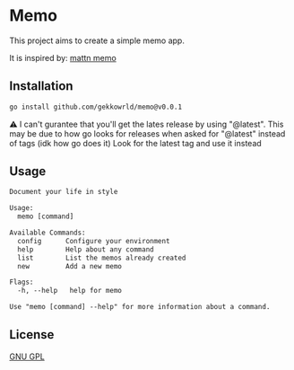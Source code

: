 # Memo

This project aims to create a simple memo app.

It is inspired by:
[mattn memo](https://github.com/mattn/memo)

## Installation

```bash
go install github.com/gekkowrld/memo@v0.0.1
```

:warning: I can't gurantee that you'll get the lates release by using "@latest".
This may be due to how go looks for releases when asked for "@latest" instead of tags (idk how go does it)
Look for the latest tag and use it instead

## Usage

```txt
Document your life in style

Usage:
  memo [command]

Available Commands:
  config      Configure your environment
  help        Help about any command
  list        List the memos already created
  new         Add a new memo

Flags:
  -h, --help   help for memo

Use "memo [command] --help" for more information about a command.
```

## License

[GNU GPL](./LICENSE)
